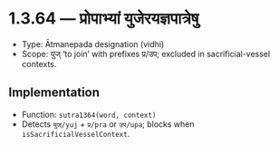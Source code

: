 # 1.3.64 — प्रोपाभ्यां युजेरयज्ञपात्रेषु

- Type: Ātmanepada designation (vidhi)
- Scope: युज् ‘to join’ with prefixes प्र/उप; excluded in sacrificial-vessel contexts.

## Implementation
- Function: `sutra1364(word, context)`
- Detects `युज्/yuj` + `प्र/pra` or `उप/upa`; blocks when `isSacrificialVesselContext`.
